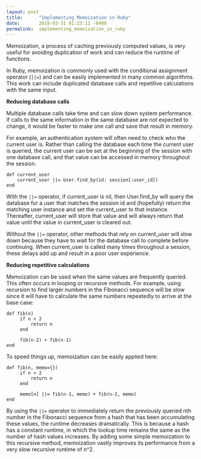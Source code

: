 ```yaml
---
layout: post
title:      "Implementing Memoization in Ruby"
date:       2018-03-31 01:23:11 -0400
permalink:  implementing_memoization_in_ruby
---
```



Memoization, a process of caching previously computed values, is very useful for avoiding duplication of work and can reduce the runtime of functions.  

In Ruby, memoization is commonly used with the conditional assignment operator (`||=`) and can be easily implemented in many common algorithms. This work can include duplicated database calls and repetitive calculations with the same input.

**Reducing database calls**

Multiple database calls take time and can slow down system performance.  If calls to the same information in the same database are not expected to change, it would be faster to make one call and save that result in memory.

For example, an authentication system will often need to check who the current user is.  Rather than calling the database each time the current user is queried, the current user can be set at the beginning of the session with one database call, and that value can be accessed in memory throughout the session.

```
def current_user
    current_user ||= User.find_by(id: session[:user_id])
end
```

With the `||=` operator, if current_user is nil, then User.find_by will query the database for a user that matches the session id and (hopefully) return the matching user instance and set the current_user to that instance.  Thereafter, current_user will store that value and will always return that value until the value in current_user is cleared out.

Without the `||=` operator, other methods that rely on current_user will slow down because they have to wait for the database call to complete before continuing.  When current_user is called many times throughout a session, these delays add up and result in a poor user experience.

**Reducing repetitive calculations**

Memoization can be used when the same values are frequently queried.  This often occurs in looping or recursive methods.  For example, using recursion to find larger numbers in the Fibonacci sequence will be slow since it will have to calculate the same numbers repeatedly to arrive at the base case:

```
def fib(n)
     if n < 2
         return n
     end

     fib(n-2) + fib(n-1)
end
```

To speed things up, memoization can be easily applied here:

```
def fib(n, memo={})
     if n < 2
         return n     
     end

     memo[n] ||= fib(n-1, memo) + fib(n-2, memo)
end
```

By using the `||=` operator to immediately return the previously queried nth number in the Fibonacci sequence from a hash that has been accumulating these values, the runtime decreases dramatically.  This is because a hash has a constant runtime, in which the lookup time remains the same as the number of hash values increases.  By adding some simple memoization to this recursive method, memoization vastly improves its performance from a very slow recursive runtime of n^2.


